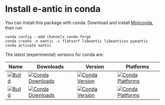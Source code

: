 # Install e-antic in conda

You can install this package with conda. Download and install
[Miniconda](https://conda.io/miniconda.html), then run

    conda config --add channels conda-forge
    conda create -n eantic -c flatsurf libeantic libeanticxx pyeantic
    conda activate eantic

The latest (experimental) versions for conda are:

| Name | Downloads | Version | Platforms |
| --- | --- | --- | --- |
| [![Build](https://img.shields.io/badge/recipe-e--antic-green.svg)](https://anaconda.org/flatsurf/e-antic) | [![Conda Downloads](https://img.shields.io/conda/dn/flatsurf/e-antic.svg)](https://anaconda.org/flatsurf/e-antic) | [![Conda Version](https://img.shields.io/conda/vn/flatsurf/e-antic.svg)](https://anaconda.org/flatsurf/e-antic) | [![Conda Platforms](https://img.shields.io/conda/pn/flatsurf/e-antic.svg)](https://anaconda.org/flatsurf/e-antic) |
| [![Build](https://img.shields.io/badge/recipe-pyeantic-green.svg)](https://anaconda.org/flatsurf/pyeantic) | [![Conda Downloads](https://img.shields.io/conda/dn/flatsurf/pyeantic.svg)](https://anaconda.org/flatsurf/pyeantic) | [![Conda Version](https://img.shields.io/conda/vn/flatsurf/pyeantic.svg)](https://anaconda.org/flatsurf/pyeantic) | [![Conda Platforms](https://img.shields.io/conda/pn/flatsurf/pyeantic.svg)](https://anaconda.org/flatsurf/pyeantic) |
